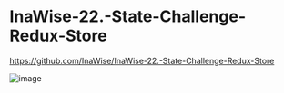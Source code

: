 # InaWise-22.-State-Challenge-Redux-Store

https://github.com/InaWise/InaWise-22.-State-Challenge-Redux-Store


![image](https://user-images.githubusercontent.com/77795818/127750289-e381c19d-c7c9-45b2-86a8-4c8b7a3bcf3e.png)

